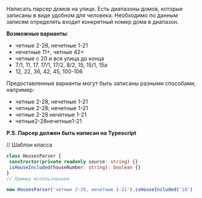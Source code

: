 Написать парсер домов на улице. Есть диапазоны домов, которые записаны в виде
удобном для человека. Необходимо по данным записям определять входит конкретный
номер дома в диапазон.

**Возможные варианты**:
  * четные 2-28, нечетные 1-21
  * нечетные 11+, четные 42+
  * четные с 20 и вся улица до конца
  * 7/1, 11, 17, 17/1, 17/2, 8/2, 15, 15/1, 15а
  * 12, 22, 36, 42, 45, 100-106

Предоставленные варианты могут быть записаны разными способами, например:
  * четные 2-28, нечетные 1-21
  * четные 2-28; нечетные 1-21
  * четные 2-28 нечетные 1-21
  * четные2-28нечетные1-21

**P.S. Парсер должен быть написан на Typescript**

// Шаблон класса

```typescript
class HousesParser {
 constructor(private readonly source: string) {}
 isHouseIncluded(houseNumber: string): boolean {}
}
// Пример использования

new HousesParser('четные 2-28, нечетные 1-21').isHouseIncluded('18')
```